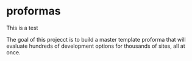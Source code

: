 # proformas
This is a test

The goal of this projecct is to build a master template proforma that will evaluate hundreds of development options for thousands of sites, all at once.
